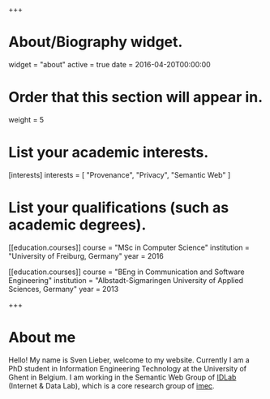 +++
# About/Biography widget.
widget = "about"
active = true
date = 2016-04-20T00:00:00

# Order that this section will appear in.
weight = 5

# List your academic interests.
[interests]
  interests = [
    "Provenance",
    "Privacy",
    "Semantic Web"
  ]

# List your qualifications (such as academic degrees).

[[education.courses]]
  course = "MSc in Computer Science"
  institution = "University of Freiburg, Germany"
  year = 2016

[[education.courses]]
  course = "BEng in Communication and Software Engineering"
  institution = "Albstadt-Sigmaringen University of Applied Sciences, Germany"
  year = 2013
 
+++

# About me

Hello! My name is Sven Lieber, welcome to my website.
Currently I am a PhD student in Information Engineering Technology at the University of Ghent in Belgium.
I am working in the Semantic Web Group of [IDLab](http://idlab.technology) (Internet & Data Lab), which is a core research group of [imec](https://www.imec-int.com/en/home).

